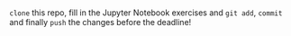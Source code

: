 # 
```clone``` this repo, fill in the Jupyter Notebook exercises and ```git add```, ```commit``` and finally ```push``` the changes before the deadline!
